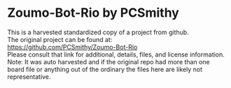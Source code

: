 
# Zoumo-Bot-Rio by PCSmithy  
This is a harvested standardized copy of a project from github.  
The original project can be found at:  
https://github.com/PCSmithy/Zoumo-Bot-Rio  
Please consult that link for additional, details, files, and license information.  
Note: It was auto harvested and if the original repo had more than one board file or anything out of the ordinary the files here are likely not representative.  
    